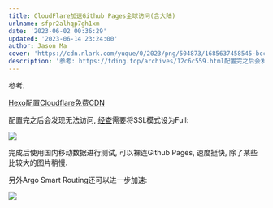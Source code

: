 ```yaml
---
title: CloudFlare加速Github Pages全球访问(含大陆)
urlname: sfpr2alhqp7gh1xm
date: '2023-06-02 00:36:29'
updated: '2023-06-14 23:24:00'
author: Jason Ma
cover: 'https://cdn.nlark.com/yuque/0/2023/png/504873/1685637458545-bccbcf00-c0be-4596-829d-abee35c3d88e.png'
description: '参考: https://tding.top/archives/12c6c559.html配置完之后会发现无法访问, 经查需要将SSL模式设为Full:完成后使用国内移动数据进行测试, 可以裸连Github Pages, 速度挺快, 除了某些比较大的图片稍慢.另外Argo Smart Routi...'
---
```

参考: 

[Hexo配置Cloudflare免费CDN](https://tding.top/archives/12c6c559.html)

配置完之后会发现无法访问, [经查](https://community.cloudflare.com/t/github-pages-require-disabling-cfs-http-proxy/147401/8)需要将SSL模式设为Full:

![](/images/yuqueAssets/f89391ee5700f05c717c301e52394ddc.png)

完成后使用国内移动数据进行测试, 可以裸连Github Pages, 速度挺快, 除了某些比较大的图片稍慢.

另外Argo Smart Routing还可以进一步加速:

![](/images/yuqueAssets/c9220fcf55908117d83f2202f24f140b.png)



